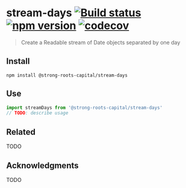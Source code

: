 # stream-days [![Build status](https://travis-ci.org/strong-roots-capital/stream-days.svg?branch=master)](https://travis-ci.org/strong-roots-capital/stream-days) [![npm version](https://img.shields.io/npm/v/@strong-roots-capital/stream-days.svg)](https://npmjs.org/package/@strong-roots-capital/stream-days) [![codecov](https://codecov.io/gh/strong-roots-capital/stream-days/branch/master/graph/badge.svg)](https://codecov.io/gh/strong-roots-capital/stream-days)

> Create a Readable stream of Date objects separated by one day

## Install

``` shell
npm install @strong-roots-capital/stream-days
```

## Use

``` typescript
import streamDays from '@strong-roots-capital/stream-days'
// TODO: describe usage
```

## Related

TODO

## Acknowledgments

TODO
